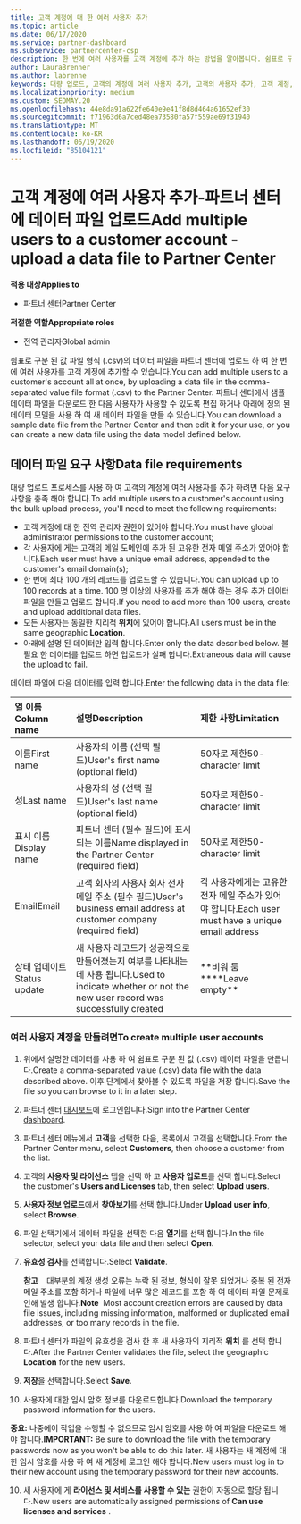 ```yaml
---
title: 고객 계정에 대 한 여러 사용자 추가
ms.topic: article
ms.date: 06/17/2020
ms.service: partner-dashboard
ms.subservice: partnercenter-csp
description: 한 번에 여러 사용자를 고객 계정에 추가 하는 방법을 알아봅니다. 쉼표로 구분 된 값 (.csv) 파일 형식을 사용 하 여 파트너 센터에 데이터 파일을 업로드 합니다.
author: LauraBrenner
ms.author: labrenne
keywords: 대량 업로드, 고객의 계정에 여러 사용자 추가, 고객의 사용자 추가, 고객 계정, 고객 사용자, 사용자에 대 한 대량 업로드
ms.localizationpriority: medium
ms.custom: SEOMAY.20
ms.openlocfilehash: 44e8da91a622fe640e9e41f8d8d464a61652ef30
ms.sourcegitcommit: f71963d6a7ced48ea73580fa57f559ae69f31940
ms.translationtype: MT
ms.contentlocale: ko-KR
ms.lasthandoff: 06/19/2020
ms.locfileid: "85104121"
---
```

# <a name="add-multiple-users-to-a-customer-account---upload-a-data-file-to-partner-center"></a><span data-ttu-id="1ac6d-105">고객 계정에 여러 사용자 추가-파트너 센터에 데이터 파일 업로드</span><span class="sxs-lookup"><span data-stu-id="1ac6d-105">Add multiple users to a customer account - upload a data file to Partner Center</span></span>

<span data-ttu-id="1ac6d-106">**적용 대상**</span><span class="sxs-lookup"><span data-stu-id="1ac6d-106">**Applies to**</span></span>

- <span data-ttu-id="1ac6d-107">파트너 센터</span><span class="sxs-lookup"><span data-stu-id="1ac6d-107">Partner Center</span></span>

<span data-ttu-id="1ac6d-108">**적절한 역할**</span><span class="sxs-lookup"><span data-stu-id="1ac6d-108">**Appropriate roles**</span></span>

- <span data-ttu-id="1ac6d-109">전역 관리자</span><span class="sxs-lookup"><span data-stu-id="1ac6d-109">Global admin</span></span>

<span data-ttu-id="1ac6d-110">쉼표로 구분 된 값 파일 형식 (.csv)의 데이터 파일을 파트너 센터에 업로드 하 여 한 번에 여러 사용자를 고객 계정에 추가할 수 있습니다.</span><span class="sxs-lookup"><span data-stu-id="1ac6d-110">You can add multiple users to a customer's account all at once, by uploading a data file in the comma-separated value file format (.csv) to the Partner Center.</span></span> <span data-ttu-id="1ac6d-111">파트너 센터에서 샘플 데이터 파일을 다운로드 한 다음 사용자가 사용할 수 있도록 편집 하거나 아래에 정의 된 데이터 모델을 사용 하 여 새 데이터 파일을 만들 수 있습니다.</span><span class="sxs-lookup"><span data-stu-id="1ac6d-111">You can download a sample data file from the Partner Center and then edit it for your use, or you can create a new data file using the data model defined below.</span></span>

## <a name="data-file-requirements"></a><a href="" id="creatingtheimportcsvfile"></a><span data-ttu-id="1ac6d-112">데이터 파일 요구 사항</span><span class="sxs-lookup"><span data-stu-id="1ac6d-112">Data file requirements</span></span>

<span data-ttu-id="1ac6d-113">대량 업로드 프로세스를 사용 하 여 고객의 계정에 여러 사용자를 추가 하려면 다음 요구 사항을 충족 해야 합니다.</span><span class="sxs-lookup"><span data-stu-id="1ac6d-113">To add multiple users to a customer's account using the bulk upload process, you'll need to meet the following requirements:</span></span>

- <span data-ttu-id="1ac6d-114">고객 계정에 대 한 전역 관리자 권한이 있어야 합니다.</span><span class="sxs-lookup"><span data-stu-id="1ac6d-114">You must have global administrator permissions to the customer account;</span></span>
- <span data-ttu-id="1ac6d-115">각 사용자에 게는 고객의 메일 도메인에 추가 된 고유한 전자 메일 주소가 있어야 합니다.</span><span class="sxs-lookup"><span data-stu-id="1ac6d-115">Each user must have a unique email address, appended to the customer's email domain(s);</span></span>
- <span data-ttu-id="1ac6d-116">한 번에 최대 100 개의 레코드를 업로드할 수 있습니다.</span><span class="sxs-lookup"><span data-stu-id="1ac6d-116">You can upload up to 100 records at a time.</span></span> <span data-ttu-id="1ac6d-117">100 명 이상의 사용자를 추가 해야 하는 경우 추가 데이터 파일을 만들고 업로드 합니다.</span><span class="sxs-lookup"><span data-stu-id="1ac6d-117">If you need to add more than 100 users, create and upload additional data files.</span></span>
- <span data-ttu-id="1ac6d-118">모든 사용자는 동일한 지리적 **위치**에 있어야 합니다.</span><span class="sxs-lookup"><span data-stu-id="1ac6d-118">All users must be in the same geographic **Location**.</span></span>
- <span data-ttu-id="1ac6d-119">아래에 설명 된 데이터만 입력 합니다.</span><span class="sxs-lookup"><span data-stu-id="1ac6d-119">Enter only the data described below.</span></span> <span data-ttu-id="1ac6d-120">불필요 한 데이터를 업로드 하면 업로드가 실패 합니다.</span><span class="sxs-lookup"><span data-stu-id="1ac6d-120">Extraneous data will cause the upload to fail.</span></span>

<span data-ttu-id="1ac6d-121">데이터 파일에 다음 데이터를 입력 합니다.</span><span class="sxs-lookup"><span data-stu-id="1ac6d-121">Enter the following data in the data file:</span></span>

| <span data-ttu-id="1ac6d-122">**열 이름**</span><span class="sxs-lookup"><span data-stu-id="1ac6d-122">**Column name**</span></span> | <span data-ttu-id="1ac6d-123">**설명**</span><span class="sxs-lookup"><span data-stu-id="1ac6d-123">**Description**</span></span>  | <span data-ttu-id="1ac6d-124">**제한 사항**</span><span class="sxs-lookup"><span data-stu-id="1ac6d-124">**Limitation**</span></span>  |
|:-------- |:------  |:----- |
| <span data-ttu-id="1ac6d-125">이름</span><span class="sxs-lookup"><span data-stu-id="1ac6d-125">First name</span></span>  | <span data-ttu-id="1ac6d-126">사용자의 이름 (선택 필드)</span><span class="sxs-lookup"><span data-stu-id="1ac6d-126">User's first name (optional field)</span></span>  | <span data-ttu-id="1ac6d-127">50자로 제한</span><span class="sxs-lookup"><span data-stu-id="1ac6d-127">50-character limit</span></span>  |
| <span data-ttu-id="1ac6d-128">성</span><span class="sxs-lookup"><span data-stu-id="1ac6d-128">Last name</span></span>  | <span data-ttu-id="1ac6d-129">사용자의 성 (선택 필드)</span><span class="sxs-lookup"><span data-stu-id="1ac6d-129">User's last name (optional field)</span></span>  | <span data-ttu-id="1ac6d-130">50자로 제한</span><span class="sxs-lookup"><span data-stu-id="1ac6d-130">50-character limit</span></span>  |
| <span data-ttu-id="1ac6d-131">표시 이름</span><span class="sxs-lookup"><span data-stu-id="1ac6d-131">Display name</span></span>    | <span data-ttu-id="1ac6d-132">파트너 센터 (필수 필드)에 표시 되는 이름</span><span class="sxs-lookup"><span data-stu-id="1ac6d-132">Name displayed in the Partner Center (required field)</span></span>                            | <span data-ttu-id="1ac6d-133">50자로 제한</span><span class="sxs-lookup"><span data-stu-id="1ac6d-133">50-character limit</span></span>                         |
| <span data-ttu-id="1ac6d-134">Email</span><span class="sxs-lookup"><span data-stu-id="1ac6d-134">Email</span></span>   | <span data-ttu-id="1ac6d-135">고객 회사의 사용자 회사 전자 메일 주소 (필수 필드)</span><span class="sxs-lookup"><span data-stu-id="1ac6d-135">User's business email address at customer company (required field)</span></span>           | <span data-ttu-id="1ac6d-136">각 사용자에게는 고유한 전자 메일 주소가 있어야 합니다.</span><span class="sxs-lookup"><span data-stu-id="1ac6d-136">Each user must have a unique email address</span></span> |
| <span data-ttu-id="1ac6d-137">상태 업데이트</span><span class="sxs-lookup"><span data-stu-id="1ac6d-137">Status update</span></span>   | <span data-ttu-id="1ac6d-138">새 사용자 레코드가 성공적으로 만들어졌는지 여부를 나타내는 데 사용 됩니다.</span><span class="sxs-lookup"><span data-stu-id="1ac6d-138">Used to indicate whether or not the new user record was successfully created</span></span> | <span data-ttu-id="1ac6d-139">\*\*비워 둠\*\*</span><span class="sxs-lookup"><span data-stu-id="1ac6d-139">\*\*Leave empty\*\*</span></span>                        |

### <a name="to-create-multiple-user-accounts"></a><a href="" id="createmultipleuseraccounts"></a><span data-ttu-id="1ac6d-140">여러 사용자 계정을 만들려면</span><span class="sxs-lookup"><span data-stu-id="1ac6d-140">To create multiple user accounts</span></span>

<a href="" id="creatingtheaccounts"></a>

1. <span data-ttu-id="1ac6d-141">위에서 설명한 데이터를 사용 하 여 쉼표로 구분 된 값 (.csv) 데이터 파일을 만듭니다.</span><span class="sxs-lookup"><span data-stu-id="1ac6d-141">Create a comma-separated value (.csv) data file with the data described above.</span></span> <span data-ttu-id="1ac6d-142">이후 단계에서 찾아볼 수 있도록 파일을 저장 합니다.</span><span class="sxs-lookup"><span data-stu-id="1ac6d-142">Save the file so you can browse to it in a later step.</span></span>

2. <span data-ttu-id="1ac6d-143">파트너 센터 [대시보드](https://partner.microsoft.com/dashboard)에 로그인합니다.</span><span class="sxs-lookup"><span data-stu-id="1ac6d-143">Sign into the Partner Center [dashboard](https://partner.microsoft.com/dashboard).</span></span>

3. <span data-ttu-id="1ac6d-144">파트너 센터 메뉴에서 **고객**을 선택한 다음, 목록에서 고객을 선택합니다.</span><span class="sxs-lookup"><span data-stu-id="1ac6d-144">From the Partner Center menu, select **Customers**, then choose a customer from the list.</span></span>

4. <span data-ttu-id="1ac6d-145">고객의 **사용자 및 라이선스** 탭을 선택 하 고 **사용자 업로드**를 선택 합니다.</span><span class="sxs-lookup"><span data-stu-id="1ac6d-145">Select the customer's **Users and Licenses** tab, then select **Upload users**.</span></span>

5. <span data-ttu-id="1ac6d-146">**사용자 정보 업로드**에서 **찾아보기**를 선택 합니다.</span><span class="sxs-lookup"><span data-stu-id="1ac6d-146">Under **Upload user info**, select **Browse**.</span></span>

6. <span data-ttu-id="1ac6d-147">파일 선택기에서 데이터 파일을 선택한 다음 **열기**를 선택 합니다.</span><span class="sxs-lookup"><span data-stu-id="1ac6d-147">In the file selector, select your data file and then select **Open**.</span></span>

7. <span data-ttu-id="1ac6d-148">**유효성 검사**를 선택합니다.</span><span class="sxs-lookup"><span data-stu-id="1ac6d-148">Select **Validate**.</span></span>

    <span data-ttu-id="1ac6d-149">**참고**    대부분의 계정 생성 오류는 누락 된 정보, 형식이 잘못 되었거나 중복 된 전자 메일 주소를 포함 하거나 파일에 너무 많은 레코드를 포함 하 여 데이터 파일 문제로 인해 발생 합니다.</span><span class="sxs-lookup"><span data-stu-id="1ac6d-149">**Note**  Most account creation errors are caused by data file issues, including missing information, malformed or duplicated email addresses, or too many records in the file.</span></span>

8. <span data-ttu-id="1ac6d-150">파트너 센터가 파일의 유효성을 검사 한 후 새 사용자의 지리적 **위치** 를 선택 합니다.</span><span class="sxs-lookup"><span data-stu-id="1ac6d-150">After the Partner Center validates the file, select the geographic **Location** for the new users.</span></span>
9. <span data-ttu-id="1ac6d-151">**저장**을 선택합니다.</span><span class="sxs-lookup"><span data-stu-id="1ac6d-151">Select **Save**.</span></span>
10. <span data-ttu-id="1ac6d-152">사용자에 대한 임시 암호 정보를 다운로드합니다.</span><span class="sxs-lookup"><span data-stu-id="1ac6d-152">Download the temporary password information for the users.</span></span>

<span data-ttu-id="1ac6d-153">**중요:** 나중에이 작업을 수행할 수 없으므로 임시 암호를 사용 하 여 파일을 다운로드 해야 합니다.</span><span class="sxs-lookup"><span data-stu-id="1ac6d-153">**IMPORTANT:** Be sure to download the file with the temporary passwords now as you won't be able to do this later.</span></span> <span data-ttu-id="1ac6d-154">새 사용자는 새 계정에 대 한 임시 암호를 사용 하 여 새 계정에 로그인 해야 합니다.</span><span class="sxs-lookup"><span data-stu-id="1ac6d-154">New users must log in to their new account using the temporary password for their new accounts.</span></span>

10. <span data-ttu-id="1ac6d-155">새 사용자에 게 **라이선스 및 서비스를 사용할 수 있는** 권한이 자동으로 할당 됩니다.</span><span class="sxs-lookup"><span data-stu-id="1ac6d-155">New users are automatically assigned permissions of **Can use licenses and services** .</span></span> 

 

 



